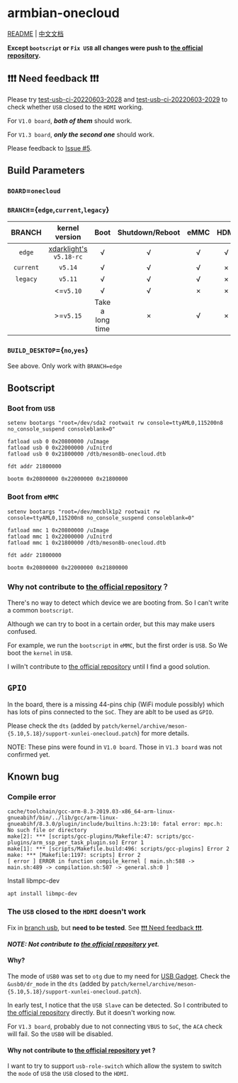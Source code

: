 # armbian-onecloud
[README](README.md) | [中文文档](README_zh.md)

**Except `bootscript` or `Fix USB` all changes were push to [the official repository](https://github.com/armbian/build).**

## ❗❗❗ Need feedback ❗❗❗

Please try [test-usb-ci-20220603-2028](https://github.com/hzyitc/armbian-onecloud/releases/tag/test-usb-ci-20220603-2028) and [test-usb-ci-20220603-2029](https://github.com/hzyitc/armbian-onecloud/releases/tag/test-usb-ci-20220603-2029) to check whether `USB` closed to the `HDMI` working.

For `V1.0 board`, ***both of them*** should work.

For `V1.3 board`, ***only the second one*** should work.

Please feedback to [Issue #5](https://github.com/hzyitc/armbian-onecloud/issues/5).

## Build Parameters

### `BOARD`=`onecloud`

### `BRANCH`={`edge`,`current`,`legacy`}

| BRANCH    | kernel version                                                 | Boot  | Shutdown/Reboot | eMMC | HDMI | VPU |
| :-:       | :-:                                                            | :-:              | :-:             | :-:  | :-:  | :-: |
| `edge`    | [xdarklight's](https://github.com/xdarklight/linux) `v5.18-rc` | √                | √               | √    | √    | √   |
| `current` | `v5.14`                                                        | √                | √               | √    | ×    | ×   |
| `legacy`  | `v5.11`                                                        | √                | √               | √    | ×    | ×   |
|           | <=`v5.10`                                                      | √                | √               | ×    | ×    | ×   |
|           | >=`v5.15`                                                      | Take a long time | ×               | √    | ×    | ×   |

### `BUILD_DESKTOP`={`no`,`yes`}
See above. Only work with `BRANCH=edge`

## Bootscript

### Boot from `USB`

```
setenv bootargs "root=/dev/sda2 rootwait rw console=ttyAML0,115200n8 no_console_suspend consoleblank=0"

fatload usb 0 0x20800000 /uImage
fatload usb 0 0x22000000 /uInitrd
fatload usb 0 0x21800000 /dtb/meson8b-onecloud.dtb

fdt addr 21800000

bootm 0x20800000 0x22000000 0x21800000
```

### Boot from `eMMC`

```
setenv bootargs "root=/dev/mmcblk1p2 rootwait rw console=ttyAML0,115200n8 no_console_suspend consoleblank=0"

fatload mmc 1 0x20800000 /uImage
fatload mmc 1 0x22000000 /uInitrd
fatload mmc 1 0x21800000 /dtb/meson8b-onecloud.dtb

fdt addr 21800000

bootm 0x20800000 0x22000000 0x21800000
```

### Why not contribute to [the official repository](https://github.com/armbian/build)？

There's no way to detect which device we are booting from. So I can't write a common `bootscript`.

Although we can try to boot in a certain order, but this may make users confused.

For example, we run the `bootscript` in `eMMC`, but the first order is `USB`. So We boot the `kernel` in `USB`.

I willn't contribute to [the official repository](https://github.com/armbian/build) until I find a good solution.

## `GPIO`

In the board, there is a missing 44-pins chip (WiFi module possibly) which has lots of pins connected to the `SoC`. They are ablt to be used as `GPIO`.

Please check the `dts` (added by `patch/kernel/archive/meson-{5.10,5.18}/support-xunlei-onecloud.patch`) for more details.

NOTE: These pins were found in `V1.0 board`. Those in `V1.3 board` was not confirmed yet.

## Known bug

### Compile error

```
cache/toolchain/gcc-arm-8.3-2019.03-x86_64-arm-linux-gnueabihf/bin/../lib/gcc/arm-linux-gnueabihf/8.3.0/plugin/include/builtins.h:23:10: fatal error: mpc.h: No such file or directory
make[2]: *** [scripts/gcc-plugins/Makefile:47: scripts/gcc-plugins/arm_ssp_per_task_plugin.so] Error 1
make[1]: *** [scripts/Makefile.build:496: scripts/gcc-plugins] Error 2
make: *** [Makefile:1197: scripts] Error 2
[ error ] ERROR in function compile_kernel [ main.sh:588 -> main.sh:489 -> compilation.sh:507 -> general.sh:0 ]
```

Install libmpc-dev

```
apt install libmpc-dev
```

### The `USB` closed to the `HDMI` doesn't work

Fix in [branch usb](https://github.com/hzyitc/armbian-onecloud/tree/usb), but **need to be tested**. See [❗❗❗ Need feedback ❗❗❗](#-need-feedback-).

***NOTE: Not contribute to [the official repository](https://github.com/armbian/build) yet.***

#### Why?

The mode of `USB0` was set to `otg` due to my need for [USB Gadget](https://www.kernel.org/doc/html/latest/driver-api/usb/gadget.html). Check the `&usb0/dr_mode` in the `dts` (added by `patch/kernel/archive/meson-{5.10,5.18}/support-xunlei-onecloud.patch`).

In early test, I notice that the `USB Slave` can be detected. So I contributed to [the official repository](https://github.com/armbian/build) directly. But it doesn't working now.

For `V1.3 board`, probably due to not connecting `VBUS` to `SoC`, the `ACA` check will fail. So the `USB0` will be disabled.

#### Why not contribute to [the official repository](https://github.com/armbian/build) yet ?

I want to try to support `usb-role-switch` which allow the system to switch the `mode` of `USB` the `USB` closed to the `HDMI`.
